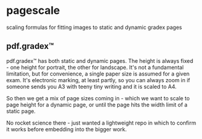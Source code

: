 # pagescale
scaling formulas for fitting images to static and dynamic gradex pages

## pdf.gradex™

pdf.gradex™ has both static and dynamic pages. The height is always fixed - one height for portrait, the other for landscape. 
It's not a fundamental limitation, but for convenience, a single paper size is assumed for a given exam. It's electronic marking, at least partly, so you can always zoom in if someone sends you A3 with teeny tiny writing and it is scaled to A4. 

So then we get a mix of page sizes coming in - which we want to scale to page height for a dynamic page, or until the page hits the width limit of a static page.

No rocket science there - just wanted a lightweight repo in which to confirm it works before embedding into the bigger work.
